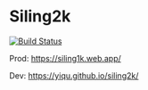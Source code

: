 # Siling2k

[![Build Status](https://img.shields.io/circleci/build/github/yiqu/siling2k/main?style=flat-square)](https://app.circleci.com/pipelines/github/yiqu/siling2k)


Prod: https://siling1k.web.app/

Dev: https://yiqu.github.io/siling2k/
